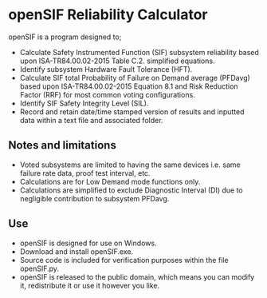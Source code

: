 # openSIF Reliability Calculator
openSIF is a program designed to;
- Calculate Safety Instrumented Function (SIF) subsystem reliability based upon ISA-TR84.00.02-2015 Table C.2.
simplified equations.
- Identify subsystem Hardware Fault Tolerance (HFT).
- Calculate SIF total Probability of Failure on Demand average (PFDavg) based upon ISA-TR84.00.02-2015 Equation 8.1 and Risk Reduction Factor
(RRF) for most common voting configurations. 
- Identify SIF Safety Integrity Level (SIL).
- Record and retain date/time stamped version of results and inputted data within a text file and associated folder.

## Notes and limitations
- Voted subsystems are limited to having the same devices i.e. same failure rate data, proof test interval, etc.
- Calculations are for Low Demand mode functions only.
- Calculations are simplified to exclude Diagnostic Interval (DI) due to negligible contribution to subsystem PFDavg.

## Use
- openSIF is designed for use on Windows. 
- Download and install openSIF.exe.
- Source code is included for verification purposes within the file openSIF.py.
- openSIF is released to the public domain, which means you can modify it, redistribute it or use it however you like.
